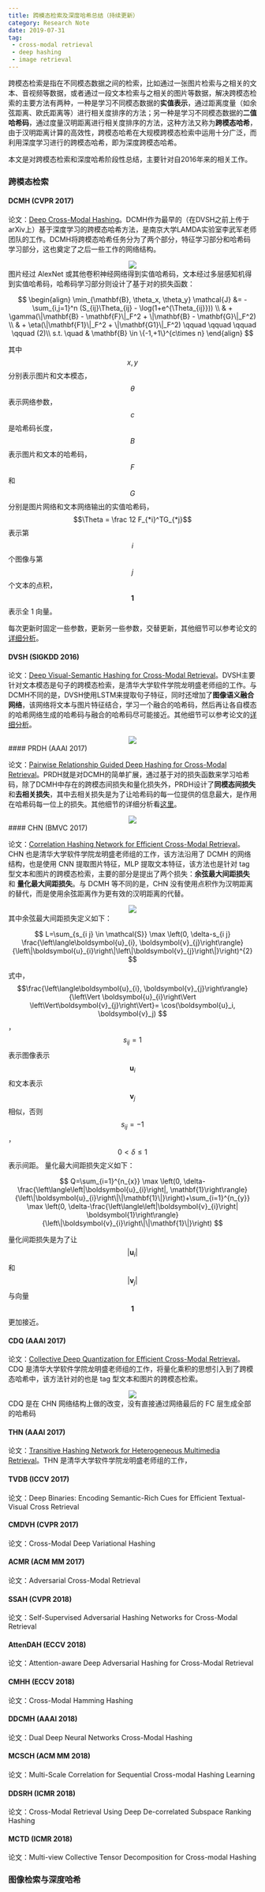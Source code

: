 ```yaml
---
title: 跨模态检索及深度哈希总结（持续更新）
category: Research Note
date: 2019-07-31
tag:
 - cross-modal retrieval
 - deep hashing
 - image retrieval
---
```


跨模态检索是指在不同模态数据之间的检索，比如通过一张图片检索与之相关的文本、音视频等数据，或者通过一段文本检索与之相关的图片等数据，解决跨模态检索的主要方法有两种，一种是学习不同模态数据的**实值表示**，通过距离度量（如余弦距离、欧氏距离等）进行相关度排序的方法；另一种是学习不同模态数据的**二值哈希码**，通过度量汉明距离进行相关度排序的方法，这种方法又称为**跨模态哈希**，由于汉明距离计算的高效性，跨模态哈希在大规模跨模态检索中运用十分广泛，而利用深度学习进行的跨模态哈希，即为深度跨模态哈希。

本文是对跨模态检索和深度哈希阶段性总结，主要针对自2016年来的相关工作。

<!-- more -->

### 跨模态检索

#### DCMH (CVPR 2017)

论文：[Deep Cross-Modal Hashing][1]。DCMH作为最早的（在DVSH之前上传于arXiv上）基于深度学习的跨模态哈希方法，是南京大学LAMDA实验室李武军老师团队的工作。DCMH将跨模态哈希任务分为了两个部分，特征学习部分和哈希码学习部分，这也奠定了之后一些工作的网络结构。

<center><img src="https://wendellgul.github.io/assets/images/Deep%20Cross-Modal%20Hashing/1533709036203.png" /></center>
图片经过 AlexNet 或其他卷积神经网络得到实值哈希码，文本经过多层感知机得到实值哈希码，哈希码学习部分则设计了基于对的损失函数：

$$
\begin{align}
\min_{\mathbf{B}, \theta_x, \theta_y} \mathcal{J} &= -\sum_{i,j=1}^n (S_{ij}\Theta_{ij} - \log(1+e^{\Theta_{ij}})) \\
& + \gamma(\|\mathbf{B} - \mathbf{F}\|_F^2 + \|\mathbf{B} - \mathbf{G}\|_F^2) \\
& + \eta(\|\mathbf{F1}\|_F^2 + \|\mathbf{G1}\|_F^2) \qquad \qquad \qquad \qquad  (2)\\
s.t. \quad & \mathbf{B} \in \{-1,+1\}^{c\times n}
\end{align}
$$

其中 $$x, y$$ 分别表示图片和文本模态，$$\theta$$ 表示网络参数，$$c$$ 是哈希码长度，$$B$$ 表示图片和文本的哈希码，$$F$$ 和 $$G$$ 分别是图片网络和文本网络输出的实值哈希码，$$\Theta = \frac 12 F_{*i}^TG_{*j}$$ 表示第 $$i$$ 个图像与第 $$j$$ 个文本的点积，$$\mathbf{1}$$ 表示全 1 向量。

每次更新时固定一些参数，更新另一些参数，交替更新，其他细节可以参考论文的[详细分析](https://wendellgul.github.io/research%20note/2018/08/12/Deep-Cross-Modal-Hashing/)。

#### DVSH (SIGKDD 2016)

论文：[Deep Visual-Semantic Hashing for Cross-Modal Retrieval][2]。DVSH主要针对文本模态是句子的跨模态检索，是清华大学软件学院龙明盛老师组的工作。与DCMH不同的是，DVSH使用LSTM来提取句子特征，同时还增加了**图像语义融合网络**，该网络将文本与图片特征结合，学习一个融合的哈希码，然后再让各自模态的哈希网络生成的哈希码与融合的哈希码尽可能接近。其他细节可以参考论文的[详细分析](https://wendellgul.github.io/research%20note/2018/09/11/Deep-Visual-Semantic-Hashing-for-Cross-Modal-Retrieval/)。

<center><img src="https://wendell-1251760226.cos.ap-beijing.myqcloud.com/2019-05-09-015022.jpg" /></center>
#### PRDH (AAAI 2017)

论文：[Pairwise Relationship Guided Deep Hashing for Cross-Modal Retrieval][3]。PRDH就是对DCMH的简单扩展，通过基于对的损失函数来学习哈希码，除了DCMH中存在的跨模态间损失和量化损失外，PRDH设计了**同模态间损失**和**去相关损失**，其中去相关损失是为了让哈希码的每一位提供的信息最大，是作用在哈希码每一位上的损失。其他细节的详细分析看[这里](https://wendellgul.github.io/research%20note/2018/09/13/Pairwise-Relationship-Guided-Deep-Hashing-for-Cross-Modal-Retrieval/)。

<center><img src="https://wendell-1251760226.cos.ap-beijing.myqcloud.com/2019-05-09-030345.jpg"/></center>
#### CHN (BMVC 2017)

论文：[Correlation Hashing Network for Efficient Cross-Modal Retrieval][4]。CHN 也是清华大学软件学院龙明盛老师组的工作，该方法沿用了 DCMH 的网络结构，也是使用 CNN 提取图片特征，MLP 提取文本特征，该方法也是针对 tag 型文本和图片的跨模态检索，主要的部分是提出了两个损失：**余弦最大间距损失** 和 **量化最大间距损失**。与 DCMH 等不同的是，CHN 没有使用点积作为汉明距离的替代，而是使用余弦距离作为更有效的汉明距离的代替。

<center><img src="https://wendell-1251760226.cos.ap-beijing.myqcloud.com/2019-05-09-030418.jpg" /></center>
其中余弦最大间距损失定义如下：

$$
L=\sum_{s_{i j} \in \mathcal{S}} \max \left(0, \delta-s_{i j} \frac{\left\langle\boldsymbol{u}_{i}, \boldsymbol{v}_{j}\right\rangle}{\left\|\boldsymbol{u}_{i}\right\|\left\|\boldsymbol{v}_{j}\right\|}\right)^{2}
$$

式中，$$\frac{\left\langle\boldsymbol{u}_{i}, \boldsymbol{v}_{j}\right\rangle}{\left\Vert \boldsymbol{u}_{i}\right\Vert \left\Vert\boldsymbol{v}_{j}\right\Vert}= \cos(\boldsymbol{u}_i, \boldsymbol{v}_j) $$，$$s_{ij} = 1$$ 表示图像表示 $$\boldsymbol{u}_i$$ 和文本表示 $$\boldsymbol{v}_j$$ 相似，否则 $$s_{ij} = -1$$，$$0 < \delta \le 1$$ 表示间距。 量化最大间距损失定义如下：

$$
Q=\sum_{i=1}^{n_{x}} \max \left(0, \delta-\frac{\left\langle\left|\boldsymbol{u}_{i}\right|, \mathbf{1}\right\rangle}{\left\|\boldsymbol{u}_{i}\right\|\|\mathbf{1}\|}\right)+\sum_{i=1}^{n_{y}} \max \left(0, \delta-\frac{\left\langle\left|\boldsymbol{v}_{i}\right| \boldsymbol{1}\right\rangle}{\left\|\boldsymbol{v}_{i}\right\|\|\mathbf{1}\|}\right)
$$

量化间距损失是为了让 $$\vert \boldsymbol{u}_i\vert$$ 和 $$\vert\boldsymbol{v}_j\vert$$ 与向量 $$\mathbf{1}$$ 更加接近。

#### CDQ (AAAI 2017)

论文：[Collective Deep Quantization for Efficient Cross-Modal Retrieval][5]。CDQ 是清华大学软件学院龙明盛老师组的工作，将量化乘积的思想引入到了跨模态哈希中，该方法针对的也是 tag 型文本和图片的跨模态检索。

<center><img src="https://wendell-1251760226.cos.ap-beijing.myqcloud.com/2019-05-09-030456.jpg" /></center>
CDQ 是在 CHN 网络结构上做的改变，没有直接通过网络最后的 FC 层生成全部的哈希码

#### THN (AAAI 2017)

论文：[Transitive Hashing Network for Heterogeneous Multimedia Retrieval][6]。THN 是清华大学软件学院龙明盛老师组的工作，

#### TVDB (ICCV 2017)

论文：Deep Binaries: Encoding Semantic-Rich Cues for Efficient Textual-Visual Cross Retrieval

#### CMDVH (CVPR 2017)

论文：Cross-Modal Deep Variational Hashing

#### ACMR (ACM MM 2017)

论文：Adversarial Cross-Modal Retrieval

#### SSAH (CVPR 2018)

论文：Self-Supervised Adversarial Hashing Networks for Cross-Modal Retrieval

#### AttenDAH (ECCV 2018)

论文：Attention-aware Deep Adversarial Hashing for Cross-Modal Retrieval

#### CMHH (ECCV 2018)

论文：Cross-Modal Hamming Hashing

#### DDCMH (AAAI 2018)

论文：Dual Deep Neural Networks Cross-Modal Hashing

#### MCSCH (ACM MM 2018)

论文：Multi-Scale Correlation for Sequential Cross-modal Hashing Learning

#### DDSRH (ICMR 2018)

论文：Cross-Modal Retrieval Using Deep De-correlated Subspace Ranking Hashing

#### MCTD (ICMR 2018)

论文：Multi-view Collective Tensor Decomposition for Cross-modal Hashing

### 图像检索与深度哈希





[1]: http://openaccess.thecvf.com/content_cvpr_2017/papers/Jiang_Deep_Cross-Modal_Hashing_CVPR_2017_paper.pdf
[2]: http://delivery.acm.org/10.1145/2940000/2939812/p1445-cao.pdf?ip=159.226.95.66&id=2939812&acc=CHORUS&key=33E289E220520BFB%2E99E4F0382D256DD3%2E4D4702B0C3E38B35%2E6D218144511F3437&__acm__=1553070762_4ff86dba9a7d4ea9418a052d8d0271a7
[3]: https://www.aaai.org/ocs/index.php/AAAI/AAAI17/paper/viewPaper/14326
[4]: https://arxiv.org/pdf/1602.06697.pdf
[5]: https://www.aaai.org/ocs/index.php/AAAI/AAAI17/paper/viewPaper/14499
[6]: https://aaai.org/ocs/index.php/AAAI/AAAI17/paper/view/14559
